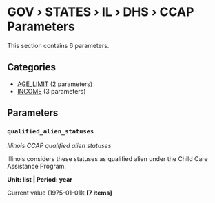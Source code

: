 # GOV › STATES › IL › DHS › CCAP Parameters

This section contains 6 parameters.

## Categories

- [AGE_LIMIT](age_limit/index.md) (2 parameters)
- [INCOME](income/index.md) (3 parameters)

## Parameters

### `qualified_alien_statuses`
*Illinois CCAP qualified alien statuses*

Illinois considers these statuses as qualified alien under the Child Care Assistance Program.

**Unit: list | Period: year**

Current value (1975-01-01): **[7 items]**

